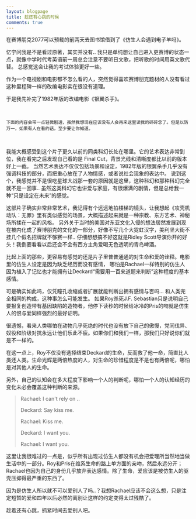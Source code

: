 ```yaml
---
layout: blogpage
title: 趁还有心跳的时候
comments: true
---
```


在赛博朋克2077可以预载的前两天去图书馆借到了《仿生人会遇到电子羊吗》。

忆宁问我是不是看过原著，其实并没有.. 我只是单纯想让自己进入更赛博的状态一点，就像中学时代考英语前一周总会注意不要听日文歌，把听歌的时间用英文歌代替。
总感觉这会让我的考试体验更好一些。

作为一个电视剧和电影都不怎么看的人，突然觉得喜欢赛博朋克题材的人没有看过这种里程碑一样的改编电影实在很没有道理。

于是我先补完了1982年版的改编电影《银翼杀手》。

<br />

`下面的内容会带一点轻微剧透，虽然我想现在应该没有人会再来这里读我的碎碎念了。但是以防万一，如果有人在看的话，至少要让你知道。`

<br />

我能大概感受到这个片子更久以前的同类科幻长处在哪里。它的艺术表达非常到位，我在看完之后发现自己看的是 Final Cut，背景光线和清晰度都比以前的版本好上一截。
当然艺术表达不仅仅包括场景和设定，1982年版的银翼杀手几乎没有强调科技的部分，而把重心放在了人物情感，或者说社会现象的表达中。
说到这个，我感觉并不是很吃星球大战那一套的原因就是这里，这种科幻和那种科幻完全就不是一回事..
虽然这类科幻它也讲爱与家庭，有很爆满的剧情，但是总给我一种“只是设定在未来”的感觉。

这部片子确实非常非常艺术，我记得有个远远地拍楼梯的镜头，让我想起《攻壳机动队：无罪》里有类似感觉的场景，大概描述起来就是一种宗教、东方艺术、神秘场所揉在一起的风格。
另外关于当时的美国对东亚文化入侵的想法居然发展到现在被内化成了赛博朋克的文化的一部分，好像不写几个大霓虹汉字，美利坚大街不挂几个假名招牌就不够赛一样..
仔细想想搞不好这就是Ridley Scott导演你开的好头！我倒要看看以后还会不会有西方主角爱喝无色透明的青岛啤酒。

比起上面的那些，更容易有感觉的还是片子里普普通通的对生命和爱的诠释。电影里的仿生人设定是因为缺乏经历而没有感情，
哪怕是Rachael一样特别的仿生人因为植入了记忆也才能拥有让Deckard“需要用一百来道题来判断”这种程度的基本感情。

可是确实如此吗，仅凭瞳孔收缩或者扩展就能判断出拥有感情与否吗... 和人类完全相同的构成，这种事怎么可能发生。
如果Roy杀死J.F. Sebastian只是说明自己要报复创造带有基因缺陷的造物者，他停下读秒的时候给冰冷的Pris的吻就是仿生人的恨与爱同样强烈的最好证明。

很遗憾，看来人类哪怕在动物几乎死绝的时代也没有放下自己的傲慢，党同伐异、奴役和阶级对抗永远让他们乐此不疲。如果你们和我们一样，那我们只好说你们就是不一样的。

在这一点上，Roy不仅没有选择结束Deckard的生命，反而救了他一命，简直比人类还人类。生命光辉是两倍热度的人，对生命的珍惜程度是不是也有两倍呢，哪怕是对其他人的生命。

另外，自己的认知会在多大程度下影响一个人的判断呢，哪怕一个人的认知经历的变化未必会覆盖这种判断的来源。

> Rachael: I can't rely on ..
>
> Deckard: Say kiss me.
>
> Rachael: Kiss me.
>
> Deckard: I want you.
>
> Rachael: I want you.

这里让我很难过的一点是，似乎所有出现过仿生人都没有机会把爱理所当然地当做生活中的一部分。Roy和Pris在维系生命的路上单方面的亲吻，然后永远分开；
Rachael也因为自己的身份几乎放弃表达感情。除了生命，爱应该是被仿生人的驱壳压抑得最严重的东西了。

因为是仿生人所以就不可以爱别人了吗..？我想Rachael应该不会这么想，只是注定短暂的爱和四年以后必然的离别让这样的约定变得太过残酷了。

趁着还有心跳，抓紧时间去爱别人吧。
